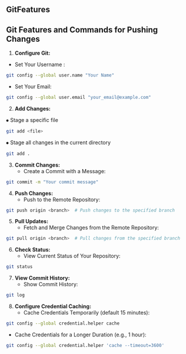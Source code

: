 ## GitFeatures

## Git Features and Commands for Pushing Changes

1. **Configure Git:**

- Set Your Username :
```sh
git config --global user.name "Your Name"
```

- Set Your Email:
```sh
git config --global user.email "your_email@example.com"
```


2. **Add Changes:**

⦁ Stage a specific file
```sh
git add <file>
```

⦁ Stage all changes in the current directory
```sh
git add .
```

3. **Commit Changes:**
   - Create a Commit with a Message:
```sh
git commit -m "Your commit message"
```

4. **Push Changes:**
   - Push to the Remote Repository:
```sh
git push origin <branch>  # Push changes to the specified branch
```

5. **Pull Updates:**
   - Fetch and Merge Changes from the Remote Repository:
```sh
git pull origin <branch>  # Pull changes from the specified branch
```

6. **Check Status:**
   - View Current Status of Your Repository:
```sh
git status
```

7. **View Commit History:**
   - Show Commit History:
```sh
git log
```

8. **Configure Credential Caching:**
   - Cache Credentials Temporarily (default 15 minutes):
```sh
git config --global credential.helper cache
```
   - Cache Credentials for a Longer Duration (e.g., 1 hour):
```sh
git config --global credential.helper 'cache --timeout=3600'
```
